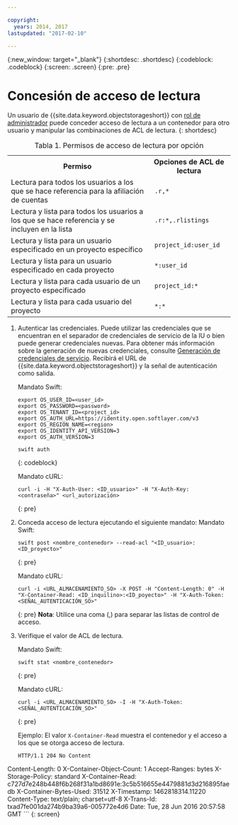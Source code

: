 ```yaml
---

copyright:
  years: 2014, 2017
lastupdated: "2017-02-10"

---
```

{:new_window: target="_blank"}
{:shortdesc: .shortdesc}
{:codeblock: .codeblock}
{:screen: .screen}
{:pre: .pre}


# Concesión de acceso de lectura

Un usuario de {{site.data.keyword.objectstorageshort}} con [rol de administrador](/docs/services/ObjectStorage/os_access_types.html) puede conceder acceso de lectura a un contenedor para otro usuario y manipular las combinaciones de ACL de lectura.
{: shortdesc}

<table>
<caption> Tabla 1. Permisos de acceso de lectura por opción </caption>
  <tr>
    <th> Permiso </th>
    <th> Opciones de ACL de lectura </th>
  </tr>
  <tr>
    <td> Lectura para todos los usuarios a los que se hace referencia para la afiliación de cuentas </td>
    <td> <code> .r,&#42;  </code> </td>
  </tr>
  <tr>
    <td> Lectura y lista para todos los usuarios a los que se hace referencia y se incluyen en la lista </td>
    <td> <code> .r:&#42;,.rlistings </code> </td>
  </tr>
  <tr>
    <td> Lectura y lista para un usuario especificado en un proyecto específico </td>
    <td> <code> project_id:user_id </code> </td>
  </tr>
  <tr>
    <td> Lectura y lista para un usuario especificado en cada proyecto </td>
    <td> <code> &#42;:user_id </code> </td>
  </tr>
  <tr>
    <td> Lectura y lista para cada usuario de un proyecto especificado </td>
    <td> <code> project_id:&#42; </code> </td>
  </tr>
  <tr>
    <td> Lectura y lista para cada usuario del proyecto  </td>
    <td> <code> &#42;:&#42; </code> </td>
  </tr>
</table>


1. Autenticar las credenciales. Puede utilizar las credenciales que se encuentran en el separador de credenciales de servicio de la IU o bien puede generar credenciales nuevas. Para obtener más información sobre la generación de nuevas credenciales, consulte [Generación de credenciales de servicio](/docs/services/ObjectStorage/os_credentials.html). Recibirá el URL de {{site.data.keyword.objectstorageshort}} y la señal de autenticación como salida.

    Mandato Swift:

    ```
    export OS_USER_ID=<user_id>
    export OS_PASSWORD=<password>
    export OS_TENANT_ID=<project_id>
    export OS_AUTH_URL=https://identity.open.softlayer.com/v3
    export OS_REGION_NAME=<region>
    export OS_IDENTITY_API_VERSION=3
    export OS_AUTH_VERSION=3

    swift auth
    ```
    {: codeblock}

    Mandato cURL:

    ```
    curl -i -H "X-Auth-User: <ID_usuario>" -H "X-Auth-Key: <contraseña>" <url_autorización>
    ```
    {: pre}

2. Conceda acceso de lectura ejecutando el siguiente mandato:
    Mandato Swift:

    ```
    swift post <nombre_contenedor> --read-acl "<ID_usuario>:<ID_proyecto>"
    ```
    {: pre}

    Mandato cURL:

    ```
    curl -i <URL_ALMACENAMIENTO_SO> -X POST -H "Content-Length: 0" -H "X-Container-Read: <ID_inquilino>:<ID_poyecto>" -H "X-Auth-Token: <SEÑAL_AUTENTICACIÓN_SO>"
    ```
    {: pre}
    **Nota**: Utilice una coma (,) para separar las listas de control de acceso.

3. Verifique el valor de ACL de lectura.

    Mandato Swift:

    ```
    swift stat <nombre_contenedor>
    ```
    {: pre}

    Mandato cURL:

    ```
    curl -i <URL_ALMACENAMIENTO_SO> -I -H "X-Auth-Token:<SEÑAL_AUTENTICACIÓN_SO>"
    ```
    {: pre}

    Ejemplo: El valor `X-Container-Read` muestra el contenedor y el acceso a los que se otorga acceso de lectura.

    ```
    HTTP/1.1 204 No Content
  Content-Length: 0
  X-Container-Object-Count: 1
  Accept-Ranges: bytes
  X-Storage-Policy: standard
  X-Container-Read: c727d7e248b448f6b268f31a1bd8691e:3c5b516655e4479881d3d216895faedb
  X-Container-Bytes-Used: 31512
  X-Timestamp: 1462818314.11220
  Content-Type: text/plain; charset=utf-8
  X-Trans-Id: txad7fe001da274b9ba39a6-005772e4d6
  Date: Tue, 28 Jun 2016 20:57:58 GMT
    ```
    {: screen}
